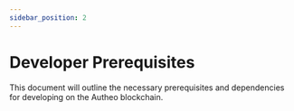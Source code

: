 ```yaml
---
sidebar_position: 2
---
```


# Developer Prerequisites

This document will outline the necessary prerequisites and dependencies for developing on the Autheo blockchain.